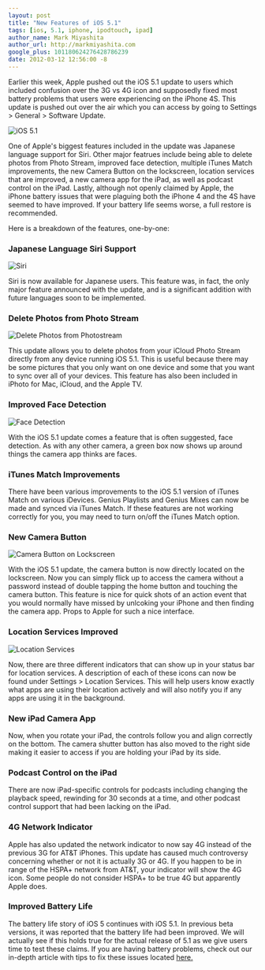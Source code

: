 ```yaml
---
layout: post
title: "New Features of iOS 5.1"
tags: [ios, 5.1, iphone, ipodtouch, ipad]
author_name: Mark Miyashita
author_url: http://markmiyashita.com
google_plus: 101180624276428786239
date: 2012-03-12 12:56:00 -8
---
```


Earlier this week, Apple pushed out the iOS 5.1 update to users which included confusion over the 3G vs 4G icon and supposedly fixed most battery problems that users were experiencing on the iPhone 4S. This update is pushed out over the air which you can access by going to Settings > General > Software Update.

<img class="clear blog-image-border" src="/images/ios5.1.jpg" title="iOS 5.1">

One of Apple's biggest features included in the update was Japanese language support for Siri. Other major featrues include being able to delete photos from Photo Stream, improved face detection, multiple iTunes Match improvements, the new Camera Button on the lockscreen, location services that are improved, a new camera app for the iPad, as well as podcast control on the iPad. Lastly, although not openly claimed by Apple, the iPhone battery issues that were plaguing both the iPhone 4 and the 4S have seemed to have improved. If your battery life seems worse, a full restore is recommended.

Here is a breakdown of the features, one-by-one:

### Japanese Language Siri Support

<img class="clear blog-image-border" src="/images/japanese_siri.jpg" title="Siri">

Siri is now available for Japanese users. This feature was, in fact, the only major feature announced with the update, and is a significant addition with future languages soon to be implemented.

### Delete Photos from Photo Stream

<img class="clear blog-image-border" src="/images/photostream_delete.jpg" title="Delete Photos from Photostream">

This update allows you to delete photos from your iCloud Photo Stream directly from any device running iOS 5.1. This is useful because there may be some pictures that you only want on one device and some that you want to sync over all of your devices. This feature has also been included in iPhoto for Mac, iCloud, and the Apple TV.

### Improved Face Detection

<img class="clear blog-image-border" src="/images/face_detection.jpg" title="Face Detection">

With the iOS 5.1 update comes a feature that is often suggested, face detection. As with any other camera, a green box now shows up around things the camera app thinks are faces.

### iTunes Match Improvements

There have been various improvements to the iOS 5.1 version of iTunes Match on various iDevices. Genius Playlists and Genius Mixes can now be made and synced via iTunes Match. If these features are not working correctly for you, you may need to turn on/off the iTunes Match option.

### New Camera Button

<img class="clear blog-image-border" src="/images/camera_lockscreen.jpg" title="Camera Button on Lockscreen">

With the iOS 5.1 update, the camera button is now directly located on the lockscreen. Now you can simply flick up to access the camera without a password instead of double tapping the home button and touching the camera button. This feature is nice for quick shots of an action event that you would normally have missed by unlcoking your iPhone and then finding the camera app. Props to Apple for such a nice interface.

### Location Services Improved

<img class="clear blog-image-border" src="/images/location_services.jpg" title="Location Services">

Now, there are three different indicators that can show up in your status bar for location services. A description of each of these icons can now be found under Settings > Location Services. This will help users know exactly what apps are using their location actively and will also notify you if any apps are using it in the background.

### New iPad Camera App

Now, when you rotate your iPad, the controls follow you and align correctly on the bottom. The camera shutter button has also moved to the right side making it easier to access if you are holding your iPad by its side.

### Podcast Control on the iPad

There are now iPad-specific controls for podcasts including changing the playback speed, rewinding for 30 seconds at a time, and other podcast control support that had been lacking on the iPad.

### 4G Network Indicator

Apple has also updated the network indicator to now say 4G instead of the previous 3G for AT&T iPhones. This update has caused much controversy concerning whether or not it is actually 3G or 4G. If you happen to be in range of the HSPA+ network from AT&T, your indicator will show the 4G icon. Some people do not consider HSPA+ to be true 4G but apparently Apple does. 

### Improved Battery Life

The battery life story of iOS 5 continues with iOS 5.1. In previous beta versions, it was reported that the battery life had been improved. We will actually see if this holds true for the actual release of 5.1 as we give users time to test these claims. If you are having battery problems, check out our in-depth article with tips to fix these issues located <a href="http://hints.binaryage.com/iphone-battery-problems/">here.</a>
